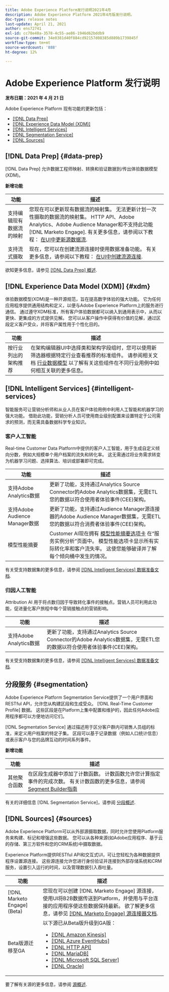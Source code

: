 ```yaml
---
title: Adobe Experience Platform发行说明2021年4月
description: Adobe Experience Platform 2021年4月版发行说明。
doc-type: release notes
last-update: April 21, 2021
author: ens72741
exl-id: cc78e48a-3578-4c55-ae86-1946d62bddb9
source-git-commit: 34e0381d40f884cd92157d08385d889b1739845f
workflow-type: tm+mt
source-wordcount: '888'
ht-degree: 12%

---
```


# Adobe Experience Platform 发行说明

**发布日期：2021 年 4 月 21 日**

Adobe Experience Platform 现有功能的更新包括：

- [[!DNL Data Prep]](#data-prep)
- [[!DNL Experience Data Model (XDM)]](#xdm)
- [[!DNL Intelligent Services]](#intelligent-services)
- [[!DNL Segmentation Service]](#segmentation)
- [[!DNL Sources]](#sources)

## [!DNL Data Prep] {#data-prep}

[!DNL Data Prep] 允许数据工程师映射、转换和验证数据到/传出体验数据模型(XDM)。

**新增功能**

| 功能 | 描述 |
| ------- | ----------- |
| 支持编辑现有数据流的映射 | 您现在可以更新现有数据流的映射集。 无法更新计划一次性摄取的数据流的映射集。 HTTP API、Adobe Analytics、Adobe Audience Manager和不支持此功能 [!DNL Marketo Engage]. 有关更多信息，请参阅以下教程： [在UI中更新源数据流](../../sources/tutorials/ui/update-dataflows.md). |
| 支持流式摄取 | 现在，您可以在创建流源连接时使用数据准备功能。 有关更多信息，请参阅以下教程： [在UI中创建流源连接](../../sources/tutorials/ui/create/streaming/http.md). |

欲知更多信息，请参见 [[!DNL Data Prep] 概述](../../data-prep/home.md).

## [!DNL Experience Data Model (XDM)] {#xdm}

体验数据模型(XDM)是一种开源规范，旨在提高数字体验的强大功能。 它为任何应用程序提供通用结构和定义，以便与Adobe Experience Platform上的服务进行通信。 通过遵守XDM标准，所有客户体验数据都可以纳入到通用表示中，从而以更快、更集成的方式提供见解。 您可以从客户操作中获得有价值的见解，通过区段定义客户受众，并将客户属性用于个性化目的。

| 功能 | 描述 |
| --- | --- |
| 按行业列出的架构推荐 | 在架构编辑器UI中选择类和架构字段组时，您可以使用新筛选器根据特定行业查看推荐的标准组件。 请参阅相关文档 [行业数据模型](https://www.adobe.com/go/xdm-industry-erds-en) 以了解有关这些组件在不同行业用例中如何相互关联的更多信息。 |

## [!DNL Intelligent Services] {#intelligent-services}

智能服务可让营销分析师和从业人员在客户体验用例中利用人工智能和机器学习的强大功能。 借助此功能，营销分析人员可使用商业级别配置来设置特定于公司需求的预测，而无需具备数据科学专业知识。

### 客户人工智能

Real-time Customer Data Platform中提供的客户人工智能，用于生成自定义倾向分数，例如大规模单个用户档案的流失和转化率。 这无需通过将业务需求转变为机器学习问题、选择算法、培训或部署即可完成。

| 功能 | 描述 |
| ------- | ----------- |
| 支持Adobe Analytics数据 | 更新了功能，支持通过Analytics Source Connector的Adobe Analytics数据集，无需ETL您的数据以符合使用者体验事件(CEE)架构。 |
| 支持Adobe Audience Manager数据 | 更新了功能，支持通过Audience Manager源连接器的Adobe Audience Manager数据集，无需ETL您的数据以符合消费者体验事件(CEE)架构。 |
| 模型性能摘要 | Customer AI现在拥有 [模型性能摘要选项卡](../../intelligent-services/customer-ai/user-guide/discover-insights.md#performance-metrics) 在“服务实例分析”页面中。 模型性能选项卡显示所有实际转化率和客户流失率。 这使您能够破译并了解每个倾向桶中发生的情况。 |

有关受支持数据集的更多信息，请参阅 [[!DNL Intelligent Services] 数据准备文档](../../intelligent-services/data-preparation.md).

### 归因人工智能

Attribution AI 用于将点数归因于导致转化事件的接触点。营销人员可利用此功能，促进量化客户旅程中每个营销接触点的营销影响。

| 功能 | 描述 |
| ------- | ----------- |
| 支持Adobe Analytics数据 | 更新了功能，支持通过Analytics Source Connector的Adobe Analytics数据集，无需ETL您的数据以符合使用者体验事件(CEE)架构。 |

有关受支持数据集的更多信息，请参阅 [[!DNL Intelligent Services] 数据准备文档](../../intelligent-services/data-preparation.md).

## 分段服务 {#segmentation}

Adobe Experience Platform Segmentation Service提供了一个用户界面和RESTful API，允许您从构建区段和生成受众。 [!DNL Real-Time Customer Profile] 数据。 这些区段是在Platform上集中配置和维护的，因此任何Adobe应用程序都可以方便地访问它们。

[!DNL Segmentation Service] 通过描述用于区分客户群内可销售人员组的标准，来定义用户档案的特定子集。 区段可以基于记录数据（例如人口统计信息）或表示客户与您的品牌互动的时间系列事件。

**新增功能**

| 功能 | 描述 |
| ------- | ----------- |
| 其他聚合函数 | 在区段生成器中添加了计数函数。 计数函数允许您计算指定事件的完成次数。 有关计数函数的更多信息，请参阅 [Segment Builder指南](../../segmentation/ui/segment-builder.md#count-functions) |

有关的详细信息 [!DNL Segmentation Service]，请参阅 [分段概述](../../segmentation/home.md).

## [!DNL Sources] {#sources}

Adobe Experience Platform可以从外部源摄取数据，同时允许您使用Platform服务来构建、标记和增强这些数据。 您可以从各种来源(如Adobe应用程序、基于云的存储、第三方软件和您的CRM系统)中摄取数据。

Experience Platform提供RESTful API和交互式UI，可让您轻松为各种数据提供程序设置源连接。 这些源连接允许您进行身份验证并连接到外部存储系统和CRM服务，设置引入运行的时间，以及管理数据引入吞吐量。

| 功能 | 描述 |
| ------- | ----------- |
| [!DNL Marketo Engage] (Beta) | 您现在可以创建 [!DNL Marketo Engage] 源连接，使用UI将B2B数据传送到Platform，并使用与平台连接的应用程序使这些数据保持最新。 欲了解更多信息，请参见 [[!DNL Marketo Engage] 源连接器文档](../../sources/connectors/adobe-applications/marketo/marketo.md). |
| Beta版源迁移至GA | 以下源已从Beta版升级到GA版： <ul><li>[[!DNL Amazon Kinesis]](../../sources/connectors/cloud-storage/kinesis.md)</li><li>[[!DNL Azure EventHubs]](../../sources/connectors/cloud-storage/eventhub.md)</li><li>[[!DNL HTTP API]](../../sources/connectors/streaming/http.md)</li><li>[[!DNL MariaDB]](../../sources/connectors/databases/mariadb.md)</li><li>[[!DNL Microsoft SQL Server]](../../sources/connectors/databases/sql-server.md)</li><li>[[!DNL Oracle]](../../sources/connectors/databases/oracle.md)</li></ul> |

要了解有关源的更多信息，请参阅 [源概述](../../sources/home.md).
